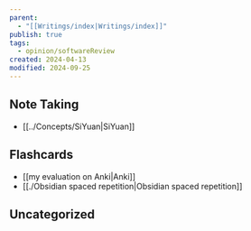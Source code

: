 ```yaml
---
parent:
  - "[[Writings/index|Writings/index]]"
publish: true
tags:
  - opinion/softwareReview
created: 2024-04-13
modified: 2024-09-25
---
```

## Note Taking
- [[../Concepts/SiYuan|SiYuan]]

## Flashcards
- [[my evaluation on Anki|Anki]]
- [[./Obsidian spaced repetition|Obsidian spaced repetition]]

## Uncategorized
